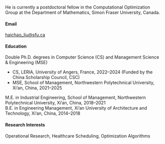 <!-- He is currently pursuing a Master's Degree in Computer Science, at School of Computer Science and Technology, China University of Mining and Technology, China. -->

He is currently a postdoctoral fellow in the Computational Optimization Group at the Department of Mathematics, Simon Fraser University, Canada. 

<!-- He received his Ph.D. degree with the computer science from the University of Angers, France, in 2025, and the Ph.D. degree with the School of Management from Northwestern Polytechnical University, Xi'an, China, in 2025. -->

 <!-- His currently research interests include modeling and designing optimization algorithms for healthcare scheduling problems. -->

#### Email
haichao_liu@sfu.ca

<!-- #### Education
Ph.D., LERIA, University of Angers, France, 2022-2024.\
Ph.D., School of Management, Northwestern Polytechnical University, Xi'an, China, 2021-2025.\
M.E., School of Management, Northwestern Polytechnical University, Xi'an, China, 2018-2021.\
B.E., School of Management, Xi'an University of Architecture and Technology, Xi'an, China, 2014-2018. -->

#### Education  
Double Ph.D. degrees in Computer Science (CS) and Management Science & Engineering (MSE)
 - CS, LERIA, University of Angers, France, 2022–2024  (Funded by the China Scholarship Council, CSC)
 - MSE, School of Management, Northwestern Polytechnical University, Xi’an, China, 2021–2025  

M.E. in Industrial Engineering, School of Management, Northwestern Polytechnical University, Xi’an, China, 2018–2021  
B.E. in Engineering Management, Xi’an University of Architecture and Technology, Xi’an, China, 2014–2018


#### Research Interests
Operational Research, Healthcare Scheduling, Optimization Algorithms

